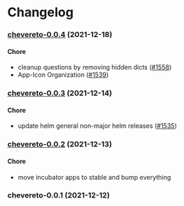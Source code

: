 # Changelog<br>


<a name="chevereto-0.0.4"></a>
### [chevereto-0.0.4](https://github.com/truecharts/apps/compare/chevereto-0.0.3...chevereto-0.0.4) (2021-12-18)

#### Chore

* cleanup questions by removing hidden dicts ([#1558](https://github.com/truecharts/apps/issues/1558))
* App-Icon Organization ([#1539](https://github.com/truecharts/apps/issues/1539))



<a name="chevereto-0.0.3"></a>
### [chevereto-0.0.3](https://github.com/truecharts/apps/compare/chevereto-0.0.2...chevereto-0.0.3) (2021-12-14)

#### Chore

* update helm general non-major helm releases ([#1535](https://github.com/truecharts/apps/issues/1535))



<a name="chevereto-0.0.2"></a>
### [chevereto-0.0.2](https://github.com/truecharts/apps/compare/chevereto-0.0.1...chevereto-0.0.2) (2021-12-13)

#### Chore

* move incubator apps to stable and bump everything



<a name="chevereto-0.0.1"></a>
### chevereto-0.0.1 (2021-12-12)
